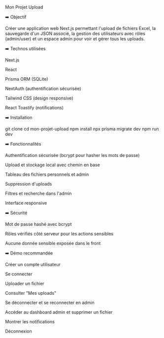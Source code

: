 Mon Projet Upload

➡️ Objectif

Créer une application web Next.js permettant l'upload de fichiers Excel, la sauvegarde d'un JSON associé, la gestion des utilisateurs avec rôles (admin/user) et un espace admin pour voir et gérer tous les uploads.

➡️ Technos utilisées

Next.js

React

Prisma ORM (SQLite)

NextAuth (authentification sécurisée)

Tailwind CSS (design responsive)

React Toastify (notifications)

➡️ Installation

git clone <repo>
cd mon-projet-upload
npm install
npx prisma migrate dev
npm run dev

➡️ Fonctionnalités

Authentification sécurisée (bcrypt pour hasher les mots de passe)

Upload et stockage local avec chemin en base

Tableau des fichiers personnels et admin

Suppression d'uploads

Filtres et recherche dans l'admin

Interface responsive

➡️ Sécurité

Mot de passe hashé avec bcrypt

Rôles vérifiés côté serveur pour les actions sensibles

Aucune donnée sensible exposée dans le front

➡️ Démo recommandée

Créer un compte utilisateur

Se connecter

Uploader un fichier

Consulter "Mes uploads"

Se déconnecter et se reconnecter en admin

Accéder au dashboard admin et supprimer un fichier

Montrer les notifications

Déconnexion

